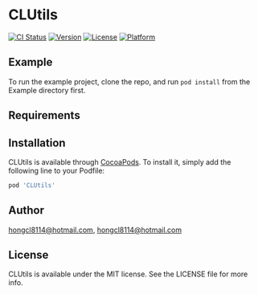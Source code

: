 # CLUtils

[![CI Status](https://img.shields.io/travis/hongcl8114@hotmail.com/CLUtils.svg?style=flat)](https://travis-ci.org/hongcl8114@hotmail.com/CLUtils)
[![Version](https://img.shields.io/cocoapods/v/CLUtils.svg?style=flat)](https://cocoapods.org/pods/CLUtils)
[![License](https://img.shields.io/cocoapods/l/CLUtils.svg?style=flat)](https://cocoapods.org/pods/CLUtils)
[![Platform](https://img.shields.io/cocoapods/p/CLUtils.svg?style=flat)](https://cocoapods.org/pods/CLUtils)

## Example

To run the example project, clone the repo, and run `pod install` from the Example directory first.

## Requirements

## Installation

CLUtils is available through [CocoaPods](https://cocoapods.org). To install
it, simply add the following line to your Podfile:

```ruby
pod 'CLUtils'
```

## Author

hongcl8114@hotmail.com, hongcl8114@hotmail.com

## License

CLUtils is available under the MIT license. See the LICENSE file for more info.
